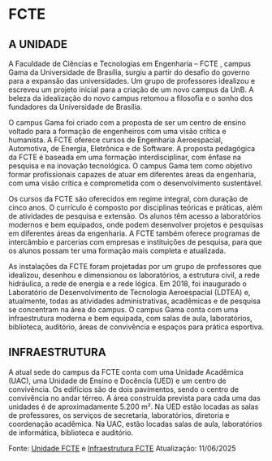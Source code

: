 # FCTE

## A UNIDADE

A Faculdade de Ciências e Tecnologias em Engenharia – FCTE , campus Gama da Universidade de Brasília, surgiu a partir do desafio do governo para a expansão das universidades. Um grupo de professores idealizou e escreveu um projeto inicial para a criação de um novo campus da UnB. A beleza da idealização do novo campus retomou a filosofia e o sonho dos fundadores da Universidade de Brasília.

O campus Gama foi criado com a proposta de ser um centro de ensino voltado para a formação de engenheiros com uma visão crítica e humanista. A FCTE oferece cursos de Engenharia Aeroespacial, Automotiva, de Energia, Eletrônica e de Software. A proposta pedagógica da FCTE é baseada em uma formação interdisciplinar, com ênfase na pesquisa e na inovação tecnológica. O campus Gama tem como objetivo formar profissionais capazes de atuar em diferentes áreas da engenharia, com uma visão crítica e comprometida com o desenvolvimento sustentável.

Os cursos da FCTE são oferecidos em regime integral, com duração de cinco anos. O currículo é composto por disciplinas teóricas e práticas, além de atividades de pesquisa e extensão. Os alunos têm acesso a laboratórios modernos e bem equipados, onde podem desenvolver projetos e pesquisas em diferentes áreas da engenharia. A FCTE também oferece programas de intercâmbio e parcerias com empresas e instituições de pesquisa, para que os alunos possam ter uma formação mais completa e atualizada.

As instalações da FCTE foram projetadas por um grupo de professores que idealizou, desenhou e dimensionou os laboratórios, a estrutura civil, a rede hidráulica, a rede de energia e a rede lógica. Em 2018, foi inaugurado o Laboratório de Desenvolvimento de Tecnologia Aeroespacial (LDTEA) e, atualmente, todas as atividades administrativas, acadêmicas e de pesquisa se concentram na área do campus. O campus Gama conta com uma infraestrutura moderna e bem equipada, com salas de aula, laboratórios, biblioteca, auditório, áreas de convivência e espaços para prática esportiva.

## INFRAESTRUTURA

A atual sede do campus da FCTE conta com uma Unidade Acadêmica (UAC), uma Unidade de Ensino e Docência (UED) e um centro de convivência. Os edifícios são de dois pavimentos, sendo o centro de convivência no andar térreo. A área construída prevista para cada uma das unidades é de aproximadamente 5.200 m². Na UED estão locadas as salas de professores, os serviços de secretaria, laboratórios, diretoria e coordenação acadêmica. Na UAC, estão locadas salas de aula, laboratórios de informática, biblioteca e auditório.

Fonte: [Unidade FCTE](https://fcte.unb.br/a-unidade/#:~:text=A%20proposta%20pedag%C3%B3gica%20da%20FCTE,comprometida%20com%20o%20desenvolvimento%20sustent%C3%A1vel.) e [Infraestrutura FCTE](https://fcte.unb.br/infraestrutura/#:~:text=A%20atual%20sede%20do%20campus,de%20inform%C3%A1tica%2C%20biblioteca%20e%20audit%C3%B3rio.)
Atualização: 11/06/2025
